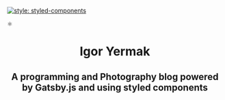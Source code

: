 [![style: styled-components](https://img.shields.io/badge/style-%F0%9F%92%85%20styled--components-orange.svg?colorB=daa357&colorA=db748e)](https://github.com/styled-components/styled-components)

⚛️

<h1 align="center"> Igor Yermak</h1>

<h2 align ="center"> A programming and Photography blog powered by Gatsby.js and using styled components </h2> 
